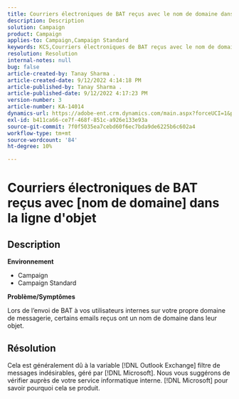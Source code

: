 ```yaml
---
title: Courriers électroniques de BAT reçus avec le nom de domaine dans l’objet
description: Description
solution: Campaign
product: Campaign
applies-to: Campaign,Campaign Standard
keywords: KCS,Courriers électroniques de BAT reçus avec le nom de domaine dans leur objet
resolution: Resolution
internal-notes: null
bug: false
article-created-by: Tanay Sharma .
article-created-date: 9/12/2022 4:14:18 PM
article-published-by: Tanay Sharma .
article-published-date: 9/12/2022 4:17:23 PM
version-number: 3
article-number: KA-14014
dynamics-url: https://adobe-ent.crm.dynamics.com/main.aspx?forceUCI=1&pagetype=entityrecord&etn=knowledgearticle&id=aacf6bf1-b532-ed11-9db1-002248086735
exl-id: b411ca66-ce7f-468f-851c-a926e133e93a
source-git-commit: 7f0f5035ea7cebd60f6ec7bda9de6225b6c602a4
workflow-type: tm+mt
source-wordcount: '84'
ht-degree: 10%

---
```


# Courriers électroniques de BAT reçus avec [nom de domaine] dans la ligne d&#39;objet

## Description


<b>Environnement</b>

- Campaign
- Campaign Standard




<b>Problème/Symptômes</b>

Lors de l’envoi de BAT à vos utilisateurs internes sur votre propre domaine de messagerie, certains emails reçus ont un nom de domaine dans leur objet.


## Résolution


Cela est généralement dû à la variable [!DNL Outlook Exchange] filtre de messages indésirables, géré par [!DNL Microsoft]. Nous vous suggérons de vérifier auprès de votre service informatique interne. [!DNL Microsoft] pour savoir pourquoi cela se produit.
